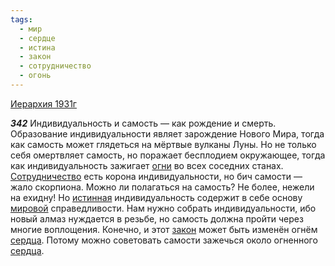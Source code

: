 ```yaml
---
tags:
  - мир
  - сердце
  - истина
  - закон
  - сотрудничество
  - огонь
---
```


[Иерархия 1931г](https://127.0.0.1:4002/agni/1931)

___342___
Индивидуальность и самость — как рождение и смерть. Образование индивидуальности являет зарождение Нового Мира, тогда как самость может глядеться на мёртвые вулканы Луны. Но не только себя омертвляет самость, но поражает бесплодием окружающее, тогда как индивидуальность зажигает [огни](../../../tags/#огонь) во всех соседних станах. [Сотрудничество](../../../tags/#сотрудничество) есть корона индивидуальности, но бич самости — жало скорпиона. Можно ли полагаться на самость? Не более, нежели на ехидну! Но [истинная](../../../tags/#истина) индивидуальность содержит в себе основу [мировой](../../../tags/#мир) справедливости. Нам нужно собрать индивидуальности, ибо новый алмаз нуждается в резьбе, но самость должна пройти через многие воплощения. Конечно, и этот [закон](../../../tags/#закон) может быть изменён огнём [сердца](../../../tags/#сердце). Потому можно советовать самости зажечься около огненного [сердца](../../../tags/#сердце).   

